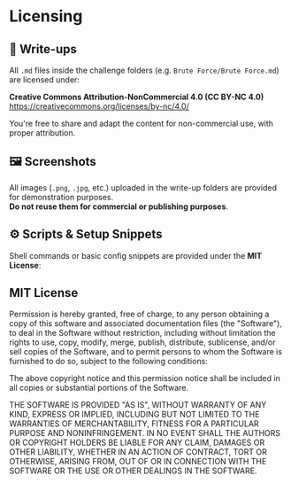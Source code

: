 # Licensing

## 📄 Write-ups
All `.md` files inside the challenge folders (e.g. `Brute Force/Brute Force.md`) are licensed under:

**Creative Commons Attribution-NonCommercial 4.0 (CC BY-NC 4.0)**  
https://creativecommons.org/licenses/by-nc/4.0/

You're free to share and adapt the content for non-commercial use, with proper attribution.

## 🖼️ Screenshots
All images (`.png`, `.jpg`, etc.) uploaded in the write-up folders are provided for demonstration purposes.  
**Do not reuse them for commercial or publishing purposes**.

## ⚙️ Scripts & Setup Snippets
Shell commands or basic config snippets are provided under the **MIT License**:

## **MIT License**

Permission is hereby granted, free of charge, to any person obtaining a copy
of this software and associated documentation files (the "Software"), to deal
in the Software without restriction, including without limitation the rights
to use, copy, modify, merge, publish, distribute, sublicense, and/or sell
copies of the Software, and to permit persons to whom the Software is
furnished to do so, subject to the following conditions:

The above copyright notice and this permission notice shall be included in all
copies or substantial portions of the Software.

THE SOFTWARE IS PROVIDED "AS IS", WITHOUT WARRANTY OF ANY KIND, EXPRESS OR
IMPLIED, INCLUDING BUT NOT LIMITED TO THE WARRANTIES OF MERCHANTABILITY,
FITNESS FOR A PARTICULAR PURPOSE AND NONINFRINGEMENT. IN NO EVENT SHALL THE
AUTHORS OR COPYRIGHT HOLDERS BE LIABLE FOR ANY CLAIM, DAMAGES OR OTHER
LIABILITY, WHETHER IN AN ACTION OF CONTRACT, TORT OR OTHERWISE, ARISING FROM,
OUT OF OR IN CONNECTION WITH THE SOFTWARE OR THE USE OR OTHER DEALINGS IN THE
SOFTWARE.
